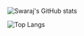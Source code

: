 ![Swaraj's GitHub stats](https://github-readme-stats.vercel.app/api?username=swaraj9&show_icons=true&theme=midnight-purple&include_all_commits=frue)

![Top Langs](https://github-readme-stats.vercel.app/api/top-langs/?username=swaraj9&theme=midnight-purple&layout=donut)
